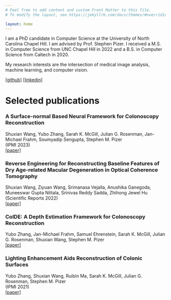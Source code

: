 ```yaml
---
# Feel free to add content and custom Front Matter to this file.
# To modify the layout, see https://jekyllrb.com/docs/themes/#overriding-theme-defaults

layout: home
---
```

I am a PhD candidate in Computer Science at the University of North Carolina Chapel Hill.
I am advised by Prof. Stephen Pizer. I received a M.S. in Computer Science from UNC Chapel Hill in 2022 and a B.S. in Computer Science from Caltech in 2020.

My research interests are the intersection of medical image analysis, machine learning, and computer vision.

[[github]](https://github.com/sherry97)
[[linkedin]](https://www.linkedin.com/in/sherry-wang-70814b10b/)

# Selected publications
### A Surface-normal Based Neural Framework for Colonoscopy Reconstruction
Shuxian Wang, Yubo Zhang, Sarah K. McGill, Julian G. Rosenman, Jan-Michael Frahm, Soumyadip Sengupta, Stephen M. Pizer <br>
(IPMI 2023) <br>
[[paper]](https://arxiv.org/abs/2303.07264)

### Reverse Engineering for Reconstructing Baseline Features of Dry Age-related Macular Degeneration in Optical Coherence Tomography
Shuxian Wang, Ziyuan Wang, Srimanasa Vejalla, Anushika Ganegoda, Muneeswar Gupta Nittala, Srinivas Reddy Sadda, Zhihong Jewel Hu <br>
(Scientific Reports 2022) <br>
[[paper]](https://www.nature.com/articles/s41598-022-27140-8)

### ColDE: A Depth Estimation Framework for Colonoscopy Reconstruction
Yubo Zhang, Jan-Michael Frahm, Samuel Ehrenstein, Sarah K. McGill, Julian G. Rosenman, Shuxian Wang, Stephen M. Pizer <br>
[[paper]](https://arxiv.org/abs/2111.10371)

### Lighting Enhancement Aids Reconstruction of Colonic Surfaces
Yubo Zhang, Shuxian Wang, Ruibin Ma, Sarah K. McGill, Julian G. Rosenman, Stephen M. Pizer <br>
(IPMI 2021) <br>
[[paper]](https://arxiv.org/abs/2103.10310)
